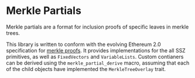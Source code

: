 # Merkle Partials

Merkle partials are a format for inclusion proofs of specific leaves in merkle trees.

This library is written to conform with the evolving Ethereum 2.0 specification for [merkle proofs](https://github.com/ethereum/eth2.0-specs/blob/dev/specs/light_client/merkle_proofs.md#merklepartial).
It provides implementations for the all SSZ primitives, as well as `FixedVectors` and
`VariableLists`. Custom contianers can be derived using the `merkle_partial_derive` macro,
assuming that each of the child objects have implemented the `MerkleTreeOverlay` trait.

